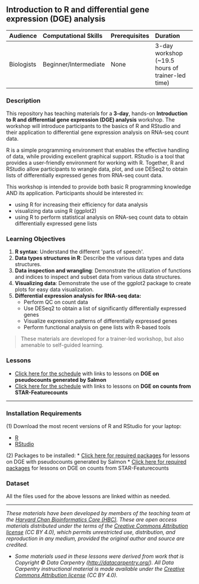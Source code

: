 ## Introduction to R and differential gene expression (DGE) analysis

| Audience | Computational Skills | Prerequisites | Duration |
:----------|:----------|:----------|:----------|
| Biologists | Beginner/Intermediate | None | 3-day workshop (~19.5 hours of trainer-led time)|

### Description
This repository has teaching materials for a **3-day**, hands-on **Introduction to R and differential gene expression (DGE) analysis** workshop. The workshop will introduce participants to the basics of R and RStudio and their application to differential gene expression analysis on RNA-seq count data.

R is a simple programming environment that enables the effective handling of data, while providing excellent graphical support. RStudio is a tool that provides a user-friendly environment for working with R. Together, R and RStudio allow participants to wrangle data, plot, and use DESeq2 to obtain lists of differentially expressed genes from RNA-seq count data.

This workshop is intended to provide both basic R programming knowledge AND its application. Participants should be interested in:

- using R for increasing their efficiency for data analysis
- visualizing data using R (ggplot2)
- using R to perform statistical analysis on RNA-seq count data to obtain differentially expressed gene lists

### Learning Objectives

1. **R syntax**: Understand the different 'parts of speech'.
2. **Data types structures in R**: Describe the various data types and data structures.
3. **Data inspection and wrangling**: Demonstrate the utilization of functions and indices to inspect and subset data from various data structures.
4. **Visualizing data**: Demonstrate the use of the ggplot2 package to create plots for easy data visualization.
5. **Differential expression analysis for RNA-seq data:**
    - Perform QC on count data
    - Use DESeq2 to obtain a list of significantly differentially expressed genes
    - Visualize expression patterns of differentially expressed genes
    - Perform functional analysis on gene lists with R-based tools

> These materials are developed for a trainer-led workshop, but also amenable to self-guided learning.

### Lessons

* [Click here for the schedule]() with links to lessons on **DGE on pseudocounts generated by Salmon** 
* [Click here for the schedule]() with links to lessons on **DGE on counts from STAR-Featurecounts**

***

### Installation Requirements

(1) Download the most recent versions of R and RStudio for your laptop:

 - [R](https://cran.r-project.org/) 
 - [RStudio](https://www.rstudio.com/products/rstudio/download/#download)

(2) Packages to be installed:
    * [Click here for required packages](https://hbctraining.github.io/DGE_workshop#installation-requirements) for lessons on DGE with pseudocounts generated by Salmon 
    * [Click here for required packages](https://hbctraining.github.io/DGE_workshop_salmon#installation-requirements) for lessons on DGE on counts from STAR-Featurecounts


### Dataset

All the files used for the above lessons are linked within as needed.

***

*These materials have been developed by members of the teaching team at the [Harvard Chan Bioinformatics Core (HBC)](http://bioinformatics.sph.harvard.edu/). These are open access materials distributed under the terms of the [Creative Commons Attribution license](https://creativecommons.org/licenses/by/4.0/) (CC BY 4.0), which permits unrestricted use, distribution, and reproduction in any medium, provided the original author and source are credited.*

* *Some materials used in these lessons were derived from work that is Copyright © Data Carpentry (http://datacarpentry.org/). 
All Data Carpentry instructional material is made available under the [Creative Commons Attribution license](https://creativecommons.org/licenses/by/4.0/) (CC BY 4.0).*
